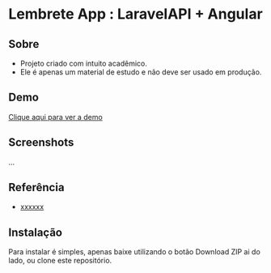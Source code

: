 # Lembrete App : LaravelAPI + Angular

## Sobre

* Projeto criado com intuito acadêmico.
* Ele é apenas um material de estudo e não deve ser usado em produção.

## Demo
[Clique aqui para ver a demo](#)

## Screenshots
...

## Referência
* [xxxxxx](#)

## Instalação

Para instalar é simples, apenas baixe utilizando o botão Download ZIP ai do lado, ou clone este repositório.
